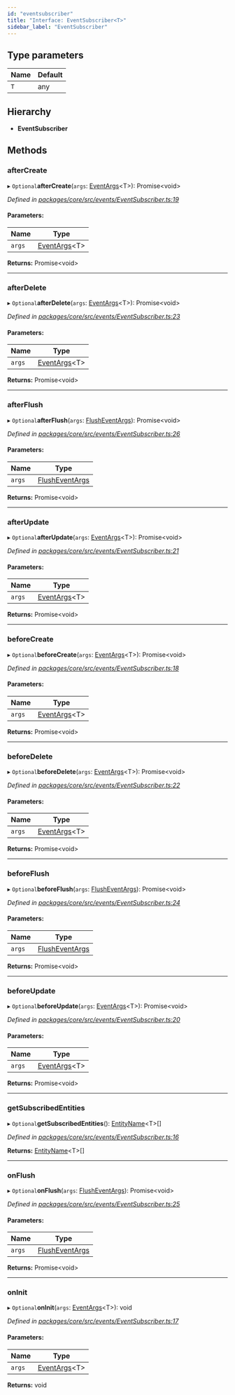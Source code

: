 ```yaml
---
id: "eventsubscriber"
title: "Interface: EventSubscriber<T>"
sidebar_label: "EventSubscriber"
---
```


## Type parameters

Name | Default |
------ | ------ |
`T` | any |

## Hierarchy

* **EventSubscriber**

## Methods

### afterCreate

▸ `Optional`**afterCreate**(`args`: [EventArgs](eventargs.md)&#60;T>): Promise&#60;void>

*Defined in [packages/core/src/events/EventSubscriber.ts:19](https://github.com/mikro-orm/mikro-orm/blob/4249b052e/packages/core/src/events/EventSubscriber.ts#L19)*

#### Parameters:

Name | Type |
------ | ------ |
`args` | [EventArgs](eventargs.md)&#60;T> |

**Returns:** Promise&#60;void>

___

### afterDelete

▸ `Optional`**afterDelete**(`args`: [EventArgs](eventargs.md)&#60;T>): Promise&#60;void>

*Defined in [packages/core/src/events/EventSubscriber.ts:23](https://github.com/mikro-orm/mikro-orm/blob/4249b052e/packages/core/src/events/EventSubscriber.ts#L23)*

#### Parameters:

Name | Type |
------ | ------ |
`args` | [EventArgs](eventargs.md)&#60;T> |

**Returns:** Promise&#60;void>

___

### afterFlush

▸ `Optional`**afterFlush**(`args`: [FlushEventArgs](flusheventargs.md)): Promise&#60;void>

*Defined in [packages/core/src/events/EventSubscriber.ts:26](https://github.com/mikro-orm/mikro-orm/blob/4249b052e/packages/core/src/events/EventSubscriber.ts#L26)*

#### Parameters:

Name | Type |
------ | ------ |
`args` | [FlushEventArgs](flusheventargs.md) |

**Returns:** Promise&#60;void>

___

### afterUpdate

▸ `Optional`**afterUpdate**(`args`: [EventArgs](eventargs.md)&#60;T>): Promise&#60;void>

*Defined in [packages/core/src/events/EventSubscriber.ts:21](https://github.com/mikro-orm/mikro-orm/blob/4249b052e/packages/core/src/events/EventSubscriber.ts#L21)*

#### Parameters:

Name | Type |
------ | ------ |
`args` | [EventArgs](eventargs.md)&#60;T> |

**Returns:** Promise&#60;void>

___

### beforeCreate

▸ `Optional`**beforeCreate**(`args`: [EventArgs](eventargs.md)&#60;T>): Promise&#60;void>

*Defined in [packages/core/src/events/EventSubscriber.ts:18](https://github.com/mikro-orm/mikro-orm/blob/4249b052e/packages/core/src/events/EventSubscriber.ts#L18)*

#### Parameters:

Name | Type |
------ | ------ |
`args` | [EventArgs](eventargs.md)&#60;T> |

**Returns:** Promise&#60;void>

___

### beforeDelete

▸ `Optional`**beforeDelete**(`args`: [EventArgs](eventargs.md)&#60;T>): Promise&#60;void>

*Defined in [packages/core/src/events/EventSubscriber.ts:22](https://github.com/mikro-orm/mikro-orm/blob/4249b052e/packages/core/src/events/EventSubscriber.ts#L22)*

#### Parameters:

Name | Type |
------ | ------ |
`args` | [EventArgs](eventargs.md)&#60;T> |

**Returns:** Promise&#60;void>

___

### beforeFlush

▸ `Optional`**beforeFlush**(`args`: [FlushEventArgs](flusheventargs.md)): Promise&#60;void>

*Defined in [packages/core/src/events/EventSubscriber.ts:24](https://github.com/mikro-orm/mikro-orm/blob/4249b052e/packages/core/src/events/EventSubscriber.ts#L24)*

#### Parameters:

Name | Type |
------ | ------ |
`args` | [FlushEventArgs](flusheventargs.md) |

**Returns:** Promise&#60;void>

___

### beforeUpdate

▸ `Optional`**beforeUpdate**(`args`: [EventArgs](eventargs.md)&#60;T>): Promise&#60;void>

*Defined in [packages/core/src/events/EventSubscriber.ts:20](https://github.com/mikro-orm/mikro-orm/blob/4249b052e/packages/core/src/events/EventSubscriber.ts#L20)*

#### Parameters:

Name | Type |
------ | ------ |
`args` | [EventArgs](eventargs.md)&#60;T> |

**Returns:** Promise&#60;void>

___

### getSubscribedEntities

▸ `Optional`**getSubscribedEntities**(): [EntityName](../index.md#entityname)&#60;T>[]

*Defined in [packages/core/src/events/EventSubscriber.ts:16](https://github.com/mikro-orm/mikro-orm/blob/4249b052e/packages/core/src/events/EventSubscriber.ts#L16)*

**Returns:** [EntityName](../index.md#entityname)&#60;T>[]

___

### onFlush

▸ `Optional`**onFlush**(`args`: [FlushEventArgs](flusheventargs.md)): Promise&#60;void>

*Defined in [packages/core/src/events/EventSubscriber.ts:25](https://github.com/mikro-orm/mikro-orm/blob/4249b052e/packages/core/src/events/EventSubscriber.ts#L25)*

#### Parameters:

Name | Type |
------ | ------ |
`args` | [FlushEventArgs](flusheventargs.md) |

**Returns:** Promise&#60;void>

___

### onInit

▸ `Optional`**onInit**(`args`: [EventArgs](eventargs.md)&#60;T>): void

*Defined in [packages/core/src/events/EventSubscriber.ts:17](https://github.com/mikro-orm/mikro-orm/blob/4249b052e/packages/core/src/events/EventSubscriber.ts#L17)*

#### Parameters:

Name | Type |
------ | ------ |
`args` | [EventArgs](eventargs.md)&#60;T> |

**Returns:** void
